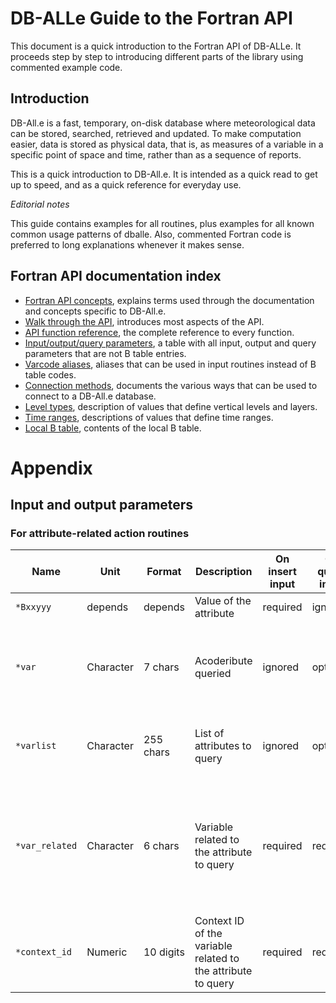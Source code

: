 # DB-ALLe Guide to the Fortran API

This document is a quick introduction to the Fortran API of DB-ALLe.  It
proceeds step by step to introducing different parts of the library using
commented example code.

## Introduction

DB-All.e is a fast, temporary, on-disk database where meteorological data can
be stored, searched, retrieved and updated.  To make computation easier, data
is stored as physical data, that is, as measures of a variable in a specific
point of space and time, rather than as a sequence of reports.

This is a quick introduction to DB-All.e.  It is intended as a quick read to
get up to speed, and as a quick reference for everyday use.

*Editorial notes*

This guide contains examples for all routines, plus examples for all known
common usage patterns of dballe.  Also, commented Fortran code is preferred
to long explanations whenever it makes sense.

## Fortran API documentation index

* [Fortran API concepts](fapi_concepts.md), explains terms used through the
  documentation and concepts specific to DB-All.e.
* [Walk through the API](fapi_walkthrough.md), introduces most aspects of the
  API.
* [API function reference](fapi_reference.md), the complete reference to every
  function.
* [Input/output/query parameters](fapi_parms.md), a table with all input,
  output and query parameters that are not B table entries.
* [Varcode aliases](fapi_aliases.md), aliases that can be used in input
  routines instead of B table codes.
* [Connection methods](fapi_connect.md), documents the various ways that can be
  used to connect to a DB-All.e database.
* [Level types](fapi_ltypes.md), description of values that define vertical
  levels and layers.
* [Time ranges](fapi_tranges.md), descriptions of values that define time
  ranges.
* [Local B table](fapi_btable.md), contents of the local B table.


# Appendix

## Input and output parameters

### For attribute-related action routines

<table class="table">
<thead>
  <tr>
    <th>Name</th>
    <th>Unit</th>
    <th>Format</th>
    <th>Description</th>
    <th>On insert input</th>
    <th>On query input</th>
    <th>On output</th>
    <th>Comment</th>
  </tr>
</thead>
<tbody>
  <tr>
    <td><code>*Bxxyyy</code></td>
    <td>depends</td>
    <td>depends</td>
    <td>Value of the attribute</td>
    <td>required</td>
    <td>ignored</td>
    <td>present</td>
    <td> </td>
  </tr>
  <tr>
    <td><code>*var</code></td>
    <td>Character</td>
    <td>7 chars</td>
    <td>Acoderibute queried</td>
    <td>ignored</td>
    <td>optional</td>
    <td>present, indicates the name of the last attribute returned</td>
    <td> </td>
  </tr>
  <tr>
    <td><code>*varlist</code></td>
    <td>Character</td>
    <td>255 chars</td>
    <td>List of attributes to query</td>
    <td>ignored</td>
    <td>optional</td>
    <td>absent</td>
    <td>Comma-separated list of attribute B codes wanted on output</td>
  </tr>
  <tr>
    <td><code>*var_related</code></td>
    <td>Character</td>
    <td>6 chars</td>
    <td>Variable related to the attribute to query</td>
    <td>required</td>
    <td>required</td>
    <td>absent</td>
    <td>It is automatically set by <code>idba_dammelo</code> and <code>idba_prendilo</code> (when <code>idba_prendilo</code> inserts a single variable)</td>
  </tr>
  <tr>
    <td><code>*context_id</code></td>
    <td>Numeric</td>
    <td>10 digits</td>
    <td>Context ID of the variable related to the attribute to query</td>
    <td>required</td>
    <td>required</td>
    <td>absent</td>
    <td>It is automatically set by <code>idba_dammelo</code> and <code>idba_prendilo</code></td>
   </tr>
</tbody>
</table>
